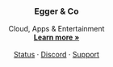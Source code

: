 <h3 align="center">Egger &amp; Co</h3>

<p align="center">
  Cloud, Apps & Entertainment<br />
  <a href="https://www.eggerco.com"><strong>Learn more »</strong></a><br />
  <br />
  <a href="https://status.eggerco.com">Status</a>
  ·
  <a href="https://www.discord.com/invite/egger">Discord</a>
  ·
  <a href="https://support.eggerco.com">Support</a>
</p>
